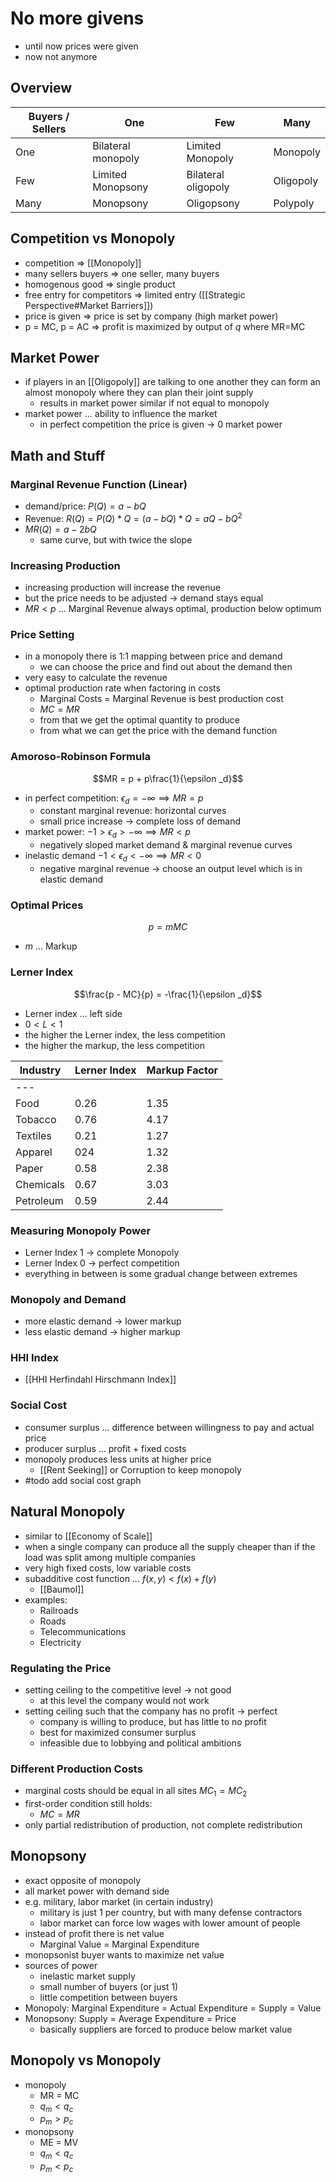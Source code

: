 # No more givens
- until now prices were given
- now not anymore
## Overview
| Buyers / Sellers | One                | Few                 | Many      |
| ---------------- | ------------------ | ------------------- | --------- |
| One              | Bilateral monopoly | Limited Monopoly    | Monopoly  |
| Few              | Limited Monopsony  | Bilateral oligopoly | Oligopoly |
| Many             | Monopsony          | Oligopsony          | Polypoly  |
## Competition vs Monopoly
- competition => [[Monopoly]]
- many sellers buyers => one seller, many buyers
- homogenous good => single product
- free entry for competitors => limited entry ([[Strategic Perspective#Market Barriers]])
- price is given => price is set by company (high market power)
- p = MC, p = AC => profit is maximized by output of $q$ where MR=MC
## Market Power
- if players in an [[Oligopoly]] are talking to one another they can form an almost monopoly where they can plan their joint supply
	- results in market power similar if not equal to monopoly
- market power ... ability to influence the market
	- in perfect competition the price is given -> 0 market power
## Math and Stuff
### Marginal Revenue Function (Linear)
- demand/price: $P(Q) = a - bQ$
- Revenue: $R(Q) = P(Q) * Q = (a - bQ) * Q = aQ - bQ^2$
- $MR(Q) = a - 2bQ$
	- same curve, but with twice the slope
### Increasing Production
- increasing production will increase the revenue
- but the price needs to be adjusted -> demand stays equal
- $MR < p$ ... Marginal Revenue always optimal, production below optimum
### Price Setting
- in a monopoly there is 1:1 mapping between price and demand
	- we can choose the price and find out about the demand then
- very easy to calculate the revenue
- optimal production rate when factoring in costs
	- Marginal Costs = Marginal Revenue is best production cost
	- $MC = MR$
	- from that we get the optimal quantity to produce
	- from what we can get the price with the demand function
### Amoroso-Robinson Formula
$$MR = p + p\frac{1}{\epsilon _d}$$
- in perfect competition: $\epsilon _d = -\infty \implies MR = p$
	- constant marginal revenue: horizontal curves
	- small price increase -> complete loss of demand
- market power: $-1 > \epsilon _d > -\infty \implies MR < p$
	- negatively sloped market demand & marginal revenue curves
- inelastic demand $-1 < \epsilon _d < -\infty \implies MR < 0$
	- negative marginal revenue -> choose an output level which is in elastic demand

### Optimal Prices
$$p = mMC$$
- $m$ ... Markup
### Lerner Index
$$\frac{p - MC}{p} = -\frac{1}{\epsilon _d}$$
- Lerner index ... left side
- $0 < L < 1$
- the higher the Lerner index, the less competition 
- the higher the markup, the less competition

| Industry  | Lerner Index | Markup Factor |
| --------- | ------------ | ------------- |
| ---       |              |               |
| Food      | 0.26         | 1.35          |
| Tobacco   | 0.76         | 4.17          |
| Textiles  | 0.21         | 1.27          |
| Apparel   | 024          | 1.32          |
| Paper     | 0.58         | 2.38          |
| Chemicals | 0.67         | 3.03          |
| Petroleum | 0.59         | 2.44          |
### Measuring Monopoly Power
- Lerner Index 1 -> complete Monopoly
- Lerner Index 0 -> perfect competition
- everything in between is some gradual change between extremes
### Monopoly and Demand
- more elastic demand -> lower markup 
- less elastic demand -> higher markup
### HHI Index
- [[HHI Herfindahl Hirschmann Index]]
### Social Cost
- consumer surplus ... difference between willingness to pay and actual price
- producer surplus ... profit + fixed costs
- monopoly produces less units at higher price
	- [[Rent Seeking]] or Corruption to keep monopoly
- #todo add social cost graph
## Natural Monopoly
- similar to [[Economy of Scale]]
- when a single company can produce all the supply cheaper than if the load was split among multiple companies
- very high fixed costs, low variable costs
- subadditive cost function ... $f(x,y) < f(x) + f(y)$
	- [[Baumol]]
- examples: 
	- Railroads
	- Roads
	- Telecommunications
	- Electricity
### Regulating the Price
- setting ceiling to the competitive level -> not good
	- at this level the company would not work
- setting ceiling such that the company has no profit -> perfect
	- company is willing to produce, but has little to no profit
	- best for maximized consumer surplus
	- infeasible due to lobbying and political ambitions
### Different Production Costs
- marginal costs should be equal in all sites $MC_1 = MC_2$
- first-order condition still holds:
	- $MC = MR$
- only partial redistribution of production, not complete redistribution

## Monopsony
- exact opposite of monopoly
- all market power with demand side
- e.g. military, labor market (in certain industry)
	- military is just 1 per country, but with many defense contractors
	- labor market can force low wages with lower amount of people
- instead of profit there is net value
	- Marginal Value = Marginal Expenditure
- monopsonist buyer wants to maximize net value
- sources of power
	- inelastic market supply
	- small number of buyers (or just 1)
	- little competition between buyers
- Monopoly: Marginal Expenditure = Actual Expenditure = Supply = Value
- Monopsony: Supply = Average Expenditure = Price
	- basically suppliers are forced to produce below market value
## Monopoly vs Monopoly
- monopoly
	- MR = MC
	- $q_m < q_c$
	- $p_m > p_c$
- monopsony
	- ME = MV
	- $q_m < q_c$
	- $p_m < p_c$



